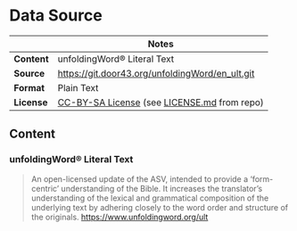 # Data Source

| | Notes |
| --- | --- |
| **Content** | unfoldingWord® Literal Text |
| **Source** | <https://git.door43.org/unfoldingWord/en_ult.git> |
| **Format** | Plain Text |
| **License** | [CC-BY-SA License](http://creativecommons.org/licenses/by-sa/3.0/) (see [LICENSE.md](https://git.door43.org/unfoldingWord/en_ult/src/branch/master/LICENSE.md) from repo) |

## Content

### unfoldingWord® Literal Text

> An open-licensed update of the ASV, intended to provide a ‘form-centric’ understanding of the Bible. It increases the translator’s understanding of the lexical and grammatical composition of the underlying text by adhering closely to the word order and structure of the originals.
> <https://www.unfoldingword.org/ult>


